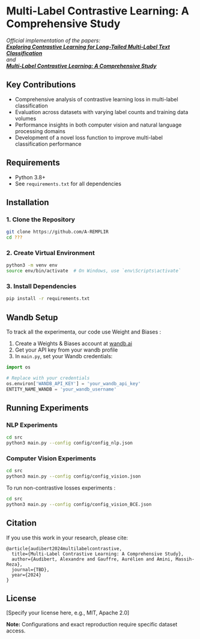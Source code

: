 # Multi-Label Contrastive Learning: A Comprehensive Study

*Official implementation of the papers:  
[**Exploring Contrastive Learning for Long-Tailed Multi-Label Text Classification**](<https://scholar.google.com/citations?view_op=view_citation&hl=fr&user=W8aMnu8AAAAJ&citation_for_view=W8aMnu8AAAAJ:u5HHmVD_uO8C1>)  
and  
[**Multi-Label Contrastive Learning: A Comprehensive Study**](<https://scholar.google.com/citations?view_op=view_citation&hl=fr&user=W8aMnu8AAAAJ&citation_for_view=W8aMnu8AAAAJ:2osOgNQ5qMEC>)*


## Key Contributions
- Comprehensive analysis of contrastive learning loss in multi-label classification
- Evaluation across datasets with varying label counts and training data volumes
- Performance insights in both computer vision and natural language processing domains
- Development of a novel loss function to improve multi-label classification performance

## Requirements
- Python 3.8+
- See `requirements.txt` for all dependencies

## Installation

### 1. Clone the Repository
```bash
git clone https://github.com/A-REMPLIR
cd ???
```

### 2. Create Virtual Environment
```bash
python3 -m venv env
source env/bin/activate  # On Windows, use `env\Scripts\activate`
```

### 3. Install Dependencies
```bash
pip install -r requirements.txt
```

## Wandb Setup
To track all the experimenta, our code use Weight and Biases :
1. Create a Weights & Biases account at [wandb.ai](https://wandb.ai/)
2. Get your API key from your wandb profile
3. In `main.py`, set your Wandb credentials:
```python
import os

# Replace with your credentials
os.environ['WANDB_API_KEY'] = 'your_wandb_api_key'
ENTITY_NAME_WANDB = 'your_wandb_username'
```

## Running Experiments

### NLP Experiments
```bash
cd src
python3 main.py --config config/config_nlp.json
```

### Computer Vision Experiments
```bash
cd src
python3 main.py --config config/config_vision.json
```
To run non-contrastive losses experiments :
```bash
cd src
python3 main.py --config config/config_vision_BCE.json
```


## Citation
If you use this work in your research, please cite:
```
@article{audibert2024multilabelcontrastive,
  title={Multi-Label Contrastive Learning: A Comprehensive Study},
  author={Audibert, Alexandre and Gauffre, Aurélien and Amini, Massih-Reza},
  journal={TBD},
  year={2024}
}
```

## License
[Specify your license here, e.g., MIT, Apache 2.0]



**Note:** Configurations and exact reproduction  require specific dataset access.

